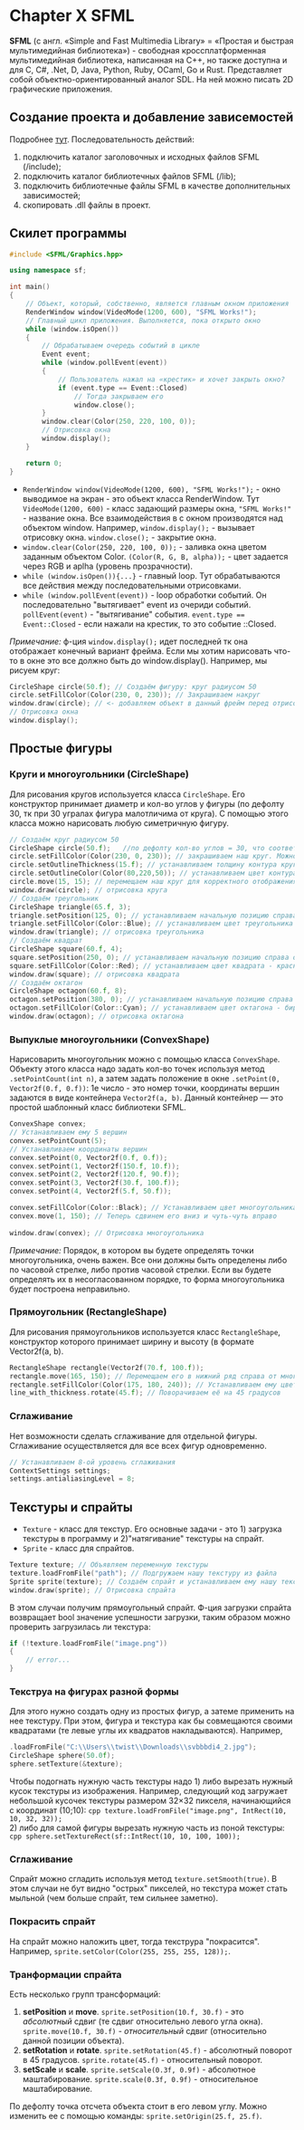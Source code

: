# Chapter X SFML
**SFML** (с англ. «Simple and Fast Multimedia Library» = «Простая и быстрая мультимедийная библиотека») - свободная кроссплатформенная мультимедийная библиотека, написанная на C++, но также доступна и для C, C#, .Net, D, Java, Python, Ruby, OCaml, Go и Rust. Представляет собой объектно-ориентированный аналог SDL. На ней можно писать 2D графические приложения.
## Создание проекта и добавление зависемостей
Подробнее [тут](https://ravesli.com/graficheskaya-biblioteka-sfml-vstuplenie-i-ustanovka/). Последовательность действий:
1. подключить каталог заголовочных и исходных файлов SFML (/include);
2. подключить каталог библиотечных файлов SFML (/lib);
3. подключить библиотечные файлы SFML в качестве дополнительных зависимостей;
4. скопировать .dll файлы в проект.

## Скилет программы
```cpp
#include <SFML/Graphics.hpp>

using namespace sf;

int main()
{
	// Объект, который, собственно, является главным окном приложения
	RenderWindow window(VideoMode(1200, 600), "SFML Works!");
	// Главный цикл приложения. Выполняется, пока открыто окно
	while (window.isOpen())
	{
		// Обрабатываем очередь событий в цикле
		Event event;
		while (window.pollEvent(event))
		{
			// Пользователь нажал на «крестик» и хочет закрыть окно?
			if (event.type == Event::Closed)
				// Тогда закрываем его
				window.close();
		}
		window.clear(Color(250, 220, 100, 0));
		// Отрисовка окна	
		window.display();
	}

	return 0;
}
```
- `RenderWindow window(VideoMode(1200, 600), "SFML Works!");` - окно выводимое на экран - это объект класса RenderWindow. Тут `VideoMode(1200, 600)` - класс задающий размеры окна, `"SFML Works!"` - название окна. Все взаимодействия в с окном производятся над объектом  window. Например, `window.display();` - вызывает отрисовку окна. `window.close();` - закрытие окна.
- `window.clear(Color(250, 220, 100, 0));` - заливка окна цветом заданным объектом Color. `(Color(R, G, B, alpha));` - цвет задается через RGB и aplha (уровень прозрачности).
- `while (window.isOpen()){...}` - главный loop. Тут обрабатываются все действия между последовательными отрисовками. 
- `while (window.pollEvent(event))` - loop обработки событий. Он последовательно "вытягивает" event из очериди событий. `pollEvent(event)` - "вытягивание" события. `event.type == Event::Closed` - если нажали на крестик, то это событие ::Closed.

*Примечание:* ф-ция `window.display();` идет последней тк она отображает конечный вариант фрейма. Если мы хотим нарисовать что-то в окне это все должно быть до window.display(). Например, мы рисуем круг:
```cpp
CircleShape circle(50.f); // Создаём фигуру: круг радиусом 50
circle.setFillColor(Color(230, 0, 230)); // Закрашиваем накруг 
window.draw(circle); // <- добавляем объект в данный фрейм перед отрисовкой		
// Отрисовка окна
window.display();
```

## Простые фигуры 
### Круги и многоугольники (CircleShape)
Для рисования кругов используется класса `CircleShape`. Его конструктор принимает диаметр и кол-во углов у фигуры (по дефолту 30, тк при 30 угралах фигура малотличима от круга). С помощью этого класса можно нарисовать любую симетричную фигуру.
```cpp
// Создаём круг радиусом 50
CircleShape circle(50.f);	//по дефолту кол-во углов = 30, что соответствует кругу
circle.setFillColor(Color(230, 0, 230)); // закрашиваем наш круг. Можно добавить 4й параметр Color - прозрачность
circle.setOutlineThickness(15.f); // устанавливаем толщину контура круга
circle.setOutlineColor(Color(80,220,50)); // устанавливаем цвет контура
circle.move(15, 15); // перемещаем наш круг для корректного отображения в окне
window.draw(circle); // отрисовка круга	
// Создаём треугольник
CircleShape triangle(65.f, 3);
triangle.setPosition(125, 0); // устанавливаем начальную позицию справа от круга
triangle.setFillColor(Color::Blue); // устанавливаем цвет треугольника - синий
window.draw(triangle); // отрисовка треугольника
// Создаём квадрат
CircleShape square(60.f, 4);
square.setPosition(250, 0); // устанавливаем начальную позицию справа от треугольника
square.setFillColor(Color::Red); // устанавливаем цвет квадрата - красный
window.draw(square); // отрисовка квадрата
// Создаём октагон
CircleShape octagon(60.f, 8);
octagon.setPosition(380, 0); // устанавливаем начальную позицию справа от квадрата
octagon.setFillColor(Color::Cyan); // устанавливаем цвет октагона - бирюзовый
window.draw(octagon); // отрисовка октагона
```
### Выпуклые многоугольники (ConvexShape)
Нарисоварить многоугольник можно с помощью класса `ConvexShape`. Объекту этого класса надо задать кол-во точек используя метод `.setPointCount(int n)`, а затем задать положение в окне `.setPoint(0, Vector2f(0.f, 0.f))`: 1е число - это номер точки, координаты вершин задаются в виде контейнера `Vector2f(a, b)`. Данный контейнер — это простой шаблонный класс библиотеки SFML. 
```cpp
ConvexShape convex;
// Устанавливаем ему 5 вершин
convex.setPointCount(5);
// Устанавливаем координаты вершин
convex.setPoint(0, Vector2f(0.f, 0.f));
convex.setPoint(1, Vector2f(150.f, 10.f));
convex.setPoint(2, Vector2f(120.f, 90.f));
convex.setPoint(3, Vector2f(30.f, 100.f));
convex.setPoint(4, Vector2f(5.f, 50.f));

convex.setFillColor(Color::Black); // Устанавливаем цвет многоугольника - чёрный
convex.move(1, 150); // Теперь сдвинем его вниз и чуть-чуть вправо
 
window.draw(convex); // Отрисовка многоугольника
```
*Примечание:* Порядок, в котором вы будете определять точки многоугольника, очень важен. Все они должны быть определены либо по часовой стрелке, либо против часовой стрелки. Если вы будете определять их в несогласованном порядке, то форма многоугольника будет построена неправильно.

### Прямоугольник (RectangleShape)
Для рисования прямоугольников используется класс `RectangleShape`, конструктор которого принимает ширину и высоту (в формате Vector2f(a, b). 
```cpp
RectangleShape rectangle(Vector2f(70.f, 100.f));
rectangle.move(165, 150); // Перемещаем его в нижний ряд справа от многоугольника
rectangle.setFillColor(Color(175, 180, 240)); // Устанавливаем ему цвет
line_with_thickness.rotate(45.f); // Поворачиваем её на 45 градусов
```

### Сглаживание 
Нет возможности сделать сглаживание для отдельной фигуры. Сглаживание осуществляется для все всех фигур одновременно.
```cpp
// Устанавливаем 8-ой уровень сглаживания
ContextSettings settings;
settings.antialiasingLevel = 8;
```
## Текстуры и спрайты
- `Texture` - класс для текстур. Его основные задачи - это 1) загрузка текстуры в программу и 2)"натягивание" текстуры на спрайт.
- `Sprite` - класс для спрайтов.      
```cpp
Texture texture; // Объявляем переменную текстуры
texture.loadFromFile("path"); // Подгружаем нашу текстуру из файла 
Sprite sprite(texture); // Создаём спрайт и устанавливаем ему нашу текстуру
window.draw(sprite); // Отрисовка спрайта
```
В этом случаи получим прямоугольный спрайт. Ф-ция загрузки спрайта возвращает bool значение успешности загрузки, таким образом можно проверить загрузилась ли текстура: 
```cpp
if (!texture.loadFromFile("image.png"))
{
    // error...
}
```

### Текструа на фигурах разной формы
Для этого нужно создать одну из простых фигур, а затеме применить на нее текстуру. При этом, фигура и текстура как бы совмещаются своими квадратами (те левые углы их квадратов накладываются). Например,
```cpp
.loadFromFile("C:\\Users\\twist\\Downloads\\svbbbdi4_2.jpg");
CircleShape sphere(50.0f);
sphere.setTexture(&texture);
```
Чтобы подогнать нужную часть текстуры надо 1) либо вырезать нужный кусок текстуры из изображения. Например, следующий код загружает небольшой кусочек текстуры размером 32×32 пикселя, начинающийся с координат (10;10): 
	```cpp
	texture.loadFromFile("image.png", IntRect(10, 10, 32, 32));
	```  
2) либо для самой фигуры вырезать нужную часть из поной текстуры: 
	```cpp
	sphere.setTextureRect(sf::IntRect(10, 10, 100, 100));
	```

### Сглаживание    
Спрайт можно сгладить используя метод  `texture.setSmooth(true)`. В этом случаи  не бут видно "острых" пикселей, но текстура может стать мыльной (чем больше спрайт, тем сильнее заметно).      

### Покрасить спрайт   
На спрайт можно наложить цвет, тогда текструра "покрасится". Например, `sprite.setColor(Color(255, 255, 255, 128));`.      

### Транформации спрайта
Есть несколько групп трансформаций:
1. **setPosition** и **move**. `sprite.setPosition(10.f, 30.f)` - это *абсолютный* сдвиг (те сдвиг относительно левого угла окна).  `sprite.move(10.f, 30.f)` - *относительный* сдвиг (относительно данной позиции объекта).
2. **setRotation** и **rotate**.  `sprite.setRotation(45.f)` - абсолютный поворот в 45 градусов. `sprite.rotate(45.f)` - относительный поворот.
3. **setScale** и **scale**. `sprite.setScale(0.3f, 0.9f)` - абсолютное маштабирование. `sprite.scale(0.3f, 0.9f)` - относительное маштабирование.       

По дефолту точка отсчета объекта стоит в его левом углу. Можно изменить ее с помощью команды: `sprite.setOrigin(25.f, 25.f)`.
